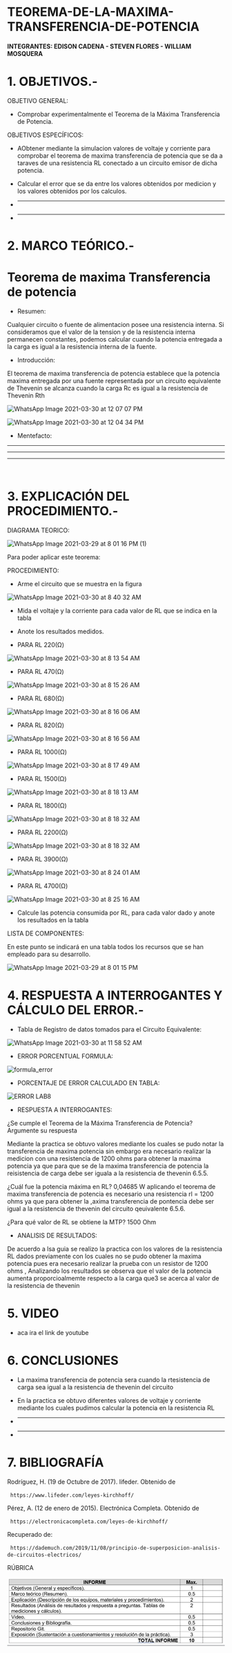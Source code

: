 # TEOREMA-DE-LA-MAXIMA-TRANSFERENCIA-DE-POTENCIA

#### INTEGRANTES: EDISON CADENA - STEVEN FLORES - WILLIAM MOSQUERA

# 1.	OBJETIVOS.-

OBJETIVO GENERAL: 

* Comprobar experimentalmente el Teorema de la Máxima Transferencia de Potencia.


OBJETIVOS ESPECÍFICOS: 

* AObtener mediante  la simulacion valores de voltaje y corriente  para  comprobar el teorema de maxima transferencia de potencia  que se da  a taraves de una resistencia RL conectado a un circuito emisor de dicha potencia. 

* Calcular el error que se da entre los valores obtenidos por medicion y los valores obtenidos por los calculos. 

* -----------------------------------------

* --------------------------------------------------


# 2.	MARCO TEÓRICO.- 

# Teorema de maxima Transferencia de potencia

* Resumen: 

Cualquier circuito o fuente de alimentacion posee una resistencia interna. Si consideramos que el valor de la tension y  de la resistencia interna permanecen constantes, podemos calcular cuando la potencia entregada a la carga  es igual  a la  resistencia interna de la fuente. 

* Introducción:

El teorema de maxima transferencia de potencia  establece que la potencia maxima entregada por una fuente representada por un circuito equivalente de Thevenin se alcanza cuando la carga Rc es igual a la resistencia de Thevenin Rth

![WhatsApp Image 2021-03-30 at 12 07 07 PM](https://user-images.githubusercontent.com/76057459/113028250-abc29780-9150-11eb-8223-52feeea66b2b.jpeg)


![WhatsApp Image 2021-03-30 at 12 04 34 PM](https://user-images.githubusercontent.com/76057459/113028554-052ac680-9151-11eb-953b-e3a3bce05938.jpeg)

* Mentefacto:

--------------------
--------------------
-------------------
![]()

# 3. EXPLICACIÓN DEL PROCEDIMIENTO.-

DIAGRAMA TEORICO:


![WhatsApp Image 2021-03-29 at 8 01 16 PM (1)](https://user-images.githubusercontent.com/76057459/112998798-013c7b80-9134-11eb-8bfe-dba3967e9857.jpeg)

Para poder aplicar este teorema: 

PROCEDIMIENTO:


* Arme el circuito que se muestra en la figura 

![WhatsApp Image 2021-03-30 at 8 40 32 AM](https://user-images.githubusercontent.com/76057459/112998989-29c47580-9134-11eb-9fcd-d017dff6d57f.jpeg)

* Mida el voltaje y la corriente para cada valor de RL que se indica en la tabla 

* Anote los resultados medidos.

* PARA  RL 220(Ω)

![WhatsApp Image 2021-03-30 at 8 13 54 AM](https://user-images.githubusercontent.com/76057459/112997635-ea495980-9132-11eb-9ade-b4b5882666d9.jpeg)

* PARA RL 470(Ω)

![WhatsApp Image 2021-03-30 at 8 15 26 AM](https://user-images.githubusercontent.com/76057459/112997668-ef0e0d80-9132-11eb-96a0-50e44f327b90.jpeg)

* PARA RL 680(Ω)

![WhatsApp Image 2021-03-30 at 8 16 06 AM](https://user-images.githubusercontent.com/76057459/112997685-f33a2b00-9132-11eb-9884-8a4160895eb9.jpeg)

* PARA RL 820(Ω)

![WhatsApp Image 2021-03-30 at 8 16 56 AM](https://user-images.githubusercontent.com/76057459/112997863-17960780-9133-11eb-8f45-dc2430d9a4e9.jpeg)

* PARA RL 1000(Ω)

![WhatsApp Image 2021-03-30 at 8 17 49 AM](https://user-images.githubusercontent.com/76057459/112997874-1c5abb80-9133-11eb-9da4-91c51a0e1861.jpeg)

* PARA RL 1500(Ω)

![WhatsApp Image 2021-03-30 at 8 18 13 AM](https://user-images.githubusercontent.com/76057459/112997895-21b80600-9133-11eb-9550-7faf3bcc9e5f.jpeg)

* PARA RL 1800(Ω)

![WhatsApp Image 2021-03-30 at 8 18 32 AM](https://user-images.githubusercontent.com/76057459/112997911-27155080-9133-11eb-9d4e-0aa0abb3b8f6.jpeg)

* PARA RL 2200(Ω)

![WhatsApp Image 2021-03-30 at 8 18 32 AM](https://user-images.githubusercontent.com/76057459/112997924-2aa8d780-9133-11eb-93b6-bcbe8f5aea2f.jpeg)

* PARA RL 3900(Ω)

![WhatsApp Image 2021-03-30 at 8 24 01 AM](https://user-images.githubusercontent.com/76057459/112998120-5926b280-9133-11eb-88dd-98c24b46f75a.jpeg)

* PARA RL 4700(Ω)

![WhatsApp Image 2021-03-30 at 8 25 16 AM](https://user-images.githubusercontent.com/76057459/112998140-5d52d000-9133-11eb-86ef-8f19da7511cb.jpeg)

* Calcule las potencia consumida por RL, para cada valor dado y anote los
resultados en la tabla

LISTA DE COMPONENTES:

En este punto se indicará en una tabla todos los recursos que se han empleado para su desarrollo.

![WhatsApp Image 2021-03-29 at 8 01 15 PM](https://user-images.githubusercontent.com/76057459/112918111-bb4acd80-90c9-11eb-8165-ca2968878bd4.jpeg)

# 4. RESPUESTA A INTERROGANTES Y CÁLCULO DEL ERROR.-

* Tabla de Registro de datos tomados para el Circuito Equivalente:

![WhatsApp Image 2021-03-30 at 11 58 52 AM](https://user-images.githubusercontent.com/76057459/113027184-6b164e80-914f-11eb-828f-3d85d120ec09.jpeg)

* ERROR PORCENTUAL FORMULA:

![formula_error](https://user-images.githubusercontent.com/76057459/113041732-e8e25600-915f-11eb-8ee5-e57f8437d38e.png)

* PORCENTAJE DE ERROR CALCULADO EN TABLA: 

![ERROR LAB8](https://user-images.githubusercontent.com/76057459/113041686-da943a00-915f-11eb-9773-34b5df1795b6.jpeg)

* RESPUESTA A INTERROGANTES:


¿Se cumple el Teorema de la Máxima Transferencia de Potencia? Argumente su respuesta

Mediante la practica  se obtuvo valores  mediante los cuales se pudo notar la transferencia de maxima potencia  sin embargo era necesario realizar la medicion con una resistencia de 1200 ohms para  obtener la maxima potencia ya que para que se de la maxima transferencia de potencia la reisistencia de carga debe ser iguala a la resistencia de thevenin
6.5.5.

¿Cuál fue la potencia máxima en RL? 0,04685 W  aplicando el teorema de maxima transferencia de potencia es necesario una resistencia rl = 1200 ohms ya que para obtener la ,axima transferencia de pontencia debe ser igual a la resistencia de thevenin del circuito qeuivalente 
6.5.6. 

¿Para qué valor de RL se obtiene la MTP?  1500 Ohm

* ANALISIS DE RESULTADOS: 

De acuerdo a lsa guia se realizo la practica con los valores de la resistencia RL dados previamente con los cuales no se pudo obtener la maxima potencia  pues era necesario  realizar la prueba con un resistor de 1200 ohms , Analizando los resultados  se observa que el valor de la potencia aumenta proporcioalmemte  respecto a  la carga que3 se acerca  al valor de la resistencia de thevenin 



# 5. VIDEO

* aca ira el link de  youtube

# 6.	CONCLUSIONES

* La maxima transferencia de potencia sera cuando la rtesistencia de carga sea igual a la resistencia de thevenin del circuito

* En la practica se obtuvo diferentes valores de voltaje y corriente mediante los cuales pudimos calcular la potencia en la resistencia RL

* -------------------------------------------------

* -------------------------------------------------

# 7.	BIBLIOGRAFÍA

Rodríguez, H. (19 de Octubre de 2017). lifeder. Obtenido de

     https://www.lifeder.com/leyes-kirchhoff/

Pérez, A. (12 de enero de 2015). Electrónica Completa. Obtenido de

     https://electronicacompleta.com/leyes-de-kirchhoff/

Recuperado de:

     https://dademuch.com/2019/11/08/principio-de-superposicion-analisis-de-circuitos-electricos/

RÚBRICA

   ![](https://github.com/eddy90cg/Laboratorio_4/blob/main/Anexos/rubrica.jpg)

